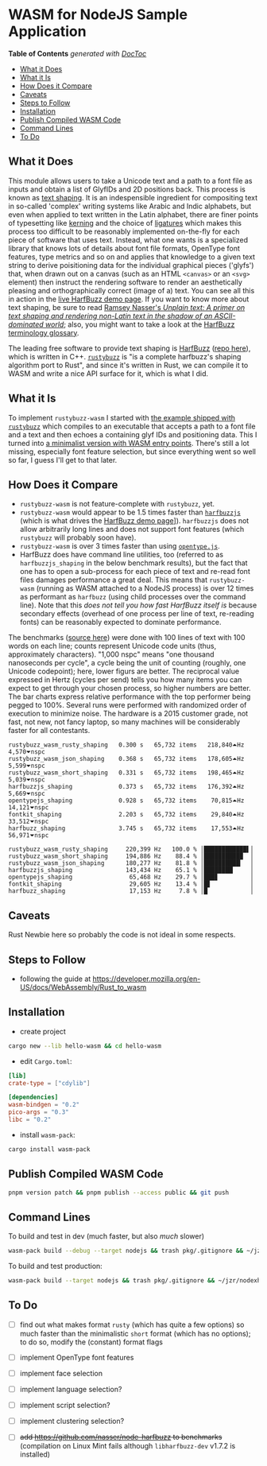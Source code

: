 

# WASM for NodeJS Sample Application

<!-- START doctoc generated TOC please keep comment here to allow auto update -->
<!-- DON'T EDIT THIS SECTION, INSTEAD RE-RUN doctoc TO UPDATE -->
**Table of Contents**  *generated with [DocToc](https://github.com/thlorenz/doctoc)*

- [What it Does](#what-it-does)
- [What it Is](#what-it-is)
- [How Does it Compare](#how-does-it-compare)
- [Caveats](#caveats)
- [Steps to Follow](#steps-to-follow)
- [Installation](#installation)
- [Publish Compiled WASM Code](#publish-compiled-wasm-code)
- [Command Lines](#command-lines)
- [To Do](#to-do)

<!-- END doctoc generated TOC please keep comment here to allow auto update -->

## What it Does

This module allows users to take a Unicode text and a path to a font file as inputs and obtain a list of
GlyfIDs and 2D positions back. This process is known as [text
shaping](https://en.wikipedia.org/wiki/Complex_text_layout). It is an indespensible ingredient for
compositing text in so-called 'complex' writing systems like Arabic and Indic alphabets, but even when
applied to text written in the Latin alphabet, there are finer points of typesetting like
[kerning](https://en.wikipedia.org/wiki/Kerning) and the choice of
[ligatures](https://en.wikipedia.org/wiki/Orthographic_ligature) which makes this process too difficult to
be reasonably implemented on-the-fly for each piece of software that uses text. Instead, what one wants is a
specialized library that knows lots of details about font file formats, OpenType font features, type metrics
and so on and applies that knowledge to a given text string to derive poisitioning data for the individual
graphical pieces ('glyfs') that, when drawn out on a canvas (such as an HTML `<canvas>` or an `<svg>`
element) then instruct the rendering software to render an aesthetically pleasing and orthographically
correct (image of a) text. You can see all this in action in the [live HarfBuzz demo
page](https://harfbuzz.github.io/harfbuzzjs/). If you want to know more about text shaping, be sure to read
[Ramsey Nasser's *Unplain text: A primer on text shaping and rendering non-Latin text in the shadow of an
ASCII-dominated world*](https://increment.com/programming-languages/unplain-text-primer-on-non-latin/);
also, you might want to take a look at the [HarfBuzz terminology
glossary](https://harfbuzz.github.io/terminology.html).


The leading free software to provide text shaping is [HarfBuzz](https://harfbuzz.github.io/) ([repo
here](https://github.com/harfbuzz/harfbuzz)), which is written in C++.
[`rustybuzz`](https://github.com/RazrFalcon/rustybuzz) is "is a complete harfbuzz's shaping algorithm port
to Rust", and since it's written in Rust, we can compile it to WASM and write a nice API surface for it,
which is what I did.


## What it Is

To implement `rustybuzz-wasm` I started with [the example shipped with
`rustybuzz`](https://github.com/RazrFalcon/rustybuzz/blob/master/examples/shape.rs) which compiles to an
executable that accepts a path to a font file and a text and then echoes a containing glyf IDs and
positioning data. This I turned into [a minimalist version with WASM entry
points](https://github.com/loveencounterflow/rustybuzz-wasm/blob/master/src/lib.rs). There's still a lot
missing, especially font feature selection, but since everything went so well so far, I guess I'll get to
that later.

## How Does it Compare

* `rustybuzz-wasm` is not feature-complete with `rustybuzz`, yet.
* `rustybuzz-wasm` would appear to be 1.5 times faster than
  [`harfbuzzjs`](https://github.com/harfbuzz/harfbuzzjs) (which is what drives the [HarfBuzz demo
  page](https://harfbuzz.github.io/harfbuzzjs/)]). `harfbuzzjs` does not allow arbitrarily long lines and
  does not support font features (which `rustybuzz` will probably soon have).
* `rustybuzz-wasm` is over 3 times faster than using
  [`opentype.js`](https://github.com/opentypejs/opentype.js).
* HarfBuzz does have command line utilities, too (referred to as `harfbuzzjs_shaping` in the below benchmark
  results), but the fact that one has to open a sub-process for each piece of text and re-read font files
  damages performance a great deal. This means that `rustybuzz-wasm` (running as WASM attached to a NodeJS
  process) is over 12 times as performant as `harfbuzz` (using child processes over the command line). Note
  that this *does not tell you how fast HarfBuzz itself is* because secondary effects (overhead of one
  process per line of text, re-reading fonts) can be reasonably expected to dominate performance.

The benchmarks ([source
here](https://github.com/loveencounterflow/hengist/blob/master/dev/glyphshapes-and-typesetting-with-harfbuzz/src/textshaping.benchmarks.coffee))
were done with 100 lines of text with 100 words on each line; counts represent Unicode code units (thus,
approximately characters). "1,000 nspc" means "one thousand nanoseconds per cycle", a cycle being the unit
of counting (roughly, one Unicode codepoint); here, lower figurs are better. The reciprocal value expressed
in Hertz (cycles per send) tells you how many items you can expect to get through your chosen process, so
higher numbers are better. The bar charts express relative performance with the top performer being pegged
to 100%. Several runs were performed with randomized order of execution to minimize noise. The hardware is a
2015 customer grade, not fast, not new, not fancy laptop, so many machines will be considerably faster for
all contestants.

```
rustybuzz_wasm_rusty_shaping   0.300 s   65,732 items   218,840⏶Hz     4,570⏷nspc
rustybuzz_wasm_json_shaping    0.368 s   65,732 items   178,605⏶Hz     5,599⏷nspc
rustybuzz_wasm_short_shaping   0.331 s   65,732 items   198,465⏶Hz     5,039⏷nspc
harfbuzzjs_shaping             0.373 s   65,732 items   176,392⏶Hz     5,669⏷nspc
opentypejs_shaping             0.928 s   65,732 items    70,815⏶Hz    14,121⏷nspc
fontkit_shaping                2.203 s   65,732 items    29,840⏶Hz    33,512⏷nspc
harfbuzz_shaping               3.745 s   65,732 items    17,553⏶Hz    56,971⏷nspc

rustybuzz_wasm_rusty_shaping     220,399 Hz   100.0 % │████████████▌│
rustybuzz_wasm_short_shaping     194,886 Hz    88.4 % │███████████  │
rustybuzz_wasm_json_shaping      180,277 Hz    81.8 % │██████████▎  │
harfbuzzjs_shaping               143,434 Hz    65.1 % │████████▏    │
opentypejs_shaping                65,468 Hz    29.7 % │███▊         │
fontkit_shaping                   29,605 Hz    13.4 % │█▋           │
harfbuzz_shaping                  17,153 Hz     7.8 % │█            │
```

## Caveats

Rust Newbie here so probably the code is not ideal in some respects.


## Steps to Follow

* following the guide at https://developer.mozilla.org/en-US/docs/WebAssembly/Rust_to_wasm

## Installation

* create project

```sh
cargo new --lib hello-wasm && cd hello-wasm
```

* edit `Cargo.toml`:

```toml
[lib]
crate-type = ["cdylib"]

[dependencies]
wasm-bindgen = "0.2"
pico-args = "0.3"
libc = "0.2"
```

* install `wasm-pack`:

```sh
cargo install wasm-pack
```

## Publish Compiled WASM Code

```sh
pnpm version patch && pnpm publish --access public && git push
```

## Command Lines

To build and test in dev (much faster, but also *much* slower)

```sh
wasm-pack build --debug --target nodejs && trash pkg/.gitignore && ~/jzr/nodexh/bin/nodexh ~/temp/hello-wasm/demo-nodejs-using-wasm/lib/main.js
```

To build and test production:

```sh
wasm-pack build --target nodejs && trash pkg/.gitignore && ~/jzr/nodexh/bin/nodexh ~/temp/hello-wasm/demo-nodejs-using-wasm/lib/main.js
```



## To Do

* [ ] find out what makes format `rusty` (which has quite a few options) so much faster than the
  minimalistic `short` format (which has no options); to do so, modify the (constant) format flags
* [ ] implement OpenType font features
* [ ] implement face selection
* [ ] implement language selection?
* [ ] implement script selection?
* [ ] implement clustering selection?
* [ ] <strike>add https://github.com/nasser/node-harfbuzz to benchmarks</strike> (compilation on Linux Mint
  fails although `libharfbuzz-dev` v1.7.2 is installed)



